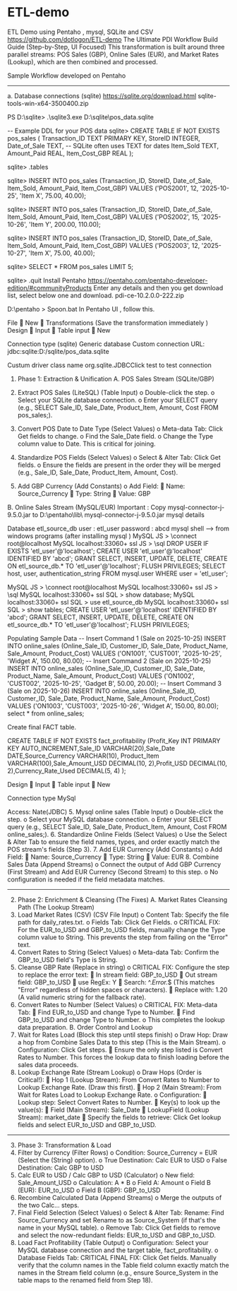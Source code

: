 # ETL-demo
ETL Demo using Pentaho , mysql, SQLite and CSV
https://github.com/dotlogon/ETL-demo
The Ultimate PDI Workflow Build Guide (Step-by-Step, UI Focused)
This transformation is built around three parallel streams: POS Sales (GBP), Online Sales (EUR), and Market Rates (Lookup), which are then combined and processed.

Sample Workflow developed on Pentaho
 
________________________________________
a. Database connections (sqlite)
https://sqlite.org/download.html
sqlite-tools-win-x64-3500400.zip

PS D:\sqlite> .\sqlite3.exe D:\sqlite\pos_data.sqlite

-- Example DDL for your POS data
sqlite> CREATE TABLE IF NOT EXISTS pos_sales (
    Transaction_ID TEXT PRIMARY KEY,
    StoreID INTEGER,
    Date_of_Sale TEXT, -- SQLite often uses TEXT for dates
    Item_Sold TEXT,
    Amount_Paid REAL,
    Item_Cost_GBP REAL
);

sqlite> .tables

sqlite> INSERT INTO pos_sales (Transaction_ID, StoreID, Date_of_Sale, Item_Sold, Amount_Paid, Item_Cost_GBP)
VALUES ('POS2001', 12, '2025-10-25', 'Item X', 75.00, 40.00);

sqlite> INSERT INTO pos_sales (Transaction_ID, StoreID, Date_of_Sale, Item_Sold, Amount_Paid, Item_Cost_GBP)
VALUES ('POS2002', 15, '2025-10-26', 'Item Y', 200.00, 110.00);

sqlite> INSERT INTO pos_sales (Transaction_ID, StoreID, Date_of_Sale, Item_Sold, Amount_Paid, Item_Cost_GBP)
VALUES ('POS2003', 12, '2025-10-27', 'Item X', 75.00, 40.00);

sqlite> SELECT * FROM pos_sales LIMIT 5;

sqlite> .quit
Install Pentaho
https://pentaho.com/pentaho-developer-edition/#communityProducts
Enter any details and then you get download list, select below one and download.
pdi-ce-10.2.0.0-222.zip

D:\pentaho > Spoon.bat
In Pentaho UI , follow this.

File  New  Transformations  (Save the transformation immediately )
Design  Input   Table input  New
 

Connection type (sqlite)
Generic database
Custom connection URL:
jdbc:sqlite:D:/sqlite/pos_data.sqlite

Custum driver class name
org.sqlite.JDBCClick test to test connection

1. Phase 1: Extraction & Unification
A. POS Sales Stream (SQLite/GBP)
1.	Extract POS Sales (LiteSQL) (Table Input)
o	Double-click the step.
o	Select your SQLite database connection.
o	Enter your SELECT query (e.g., SELECT Sale_ID, Sale_Date, Product_Item, Amount, Cost FROM pos_sales;).
2.	Convert POS Date to Date Type (Select Values)
o	Meta-data Tab: Click Get fields to change.
o	Find the Sale_Date field.
o	Change the Type column value to Date. This is critical for joining.
 
3.	Standardize POS Fields (Select Values)
o	Select & Alter Tab: Click Get fields.
o	Ensure the fields are present in the order they will be merged (e.g., Sale_ID, Sale_Date, Product_Item, Amount, Cost).
 
4.	Add GBP Currency (Add Constants)
o	Add Field:
	Name: Source_Currency
	Type: String
	Value: GBP
 
B. Online Sales Stream (MySQL/EUR)
Important : Copy mysql-connector-j-9.5.0.jar to 
D:\pentaho\lib\ mysql-connector-j-9.5.0.jar
mysql details

Database etl_source_db 
user : etl_user
password : abcd 
mysql shell    --> from windows programs (after installing mysql )
 MySQL  JS > \connect root@localhost
<no password set>
MySQL  localhost:33060+ ssl  JS > \sql
DROP USER IF EXISTS 'etl_user'@'localhost';
CREATE USER 'etl_user'@'localhost' IDENTIFIED BY 'abcd';
GRANT SELECT, INSERT, UPDATE, DELETE, CREATE ON etl_source_db.* TO 'etl_user'@'localhost';
FLUSH PRIVILEGES;
SELECT host, user, authentication_string FROM mysql.user WHERE user = 'etl_user';

 MySQL  JS > \connect root@localhost
<no password set>
MySQL  localhost:33060+ ssl  JS > \sql
MySQL  localhost:33060+ ssl  SQL > show database;
MySQL  localhost:33060+ ssl  SQL > use etl_source_db
MySQL  localhost:33060+ ssl  SQL > show tables;
CREATE USER 'etl_user'@'localhost' IDENTIFIED BY 'abcd';
GRANT SELECT, INSERT, UPDATE, DELETE, CREATE ON etl_source_db.* TO 'etl_user'@'localhost';
FLUSH PRIVILEGES;

Populating Sample Data
-- Insert Command 1 (Sale on 2025-10-25)
INSERT INTO online_sales (Online_Sale_ID, Customer_ID, Sale_Date, Product_Name, Sale_Amount, Product_Cost) VALUES ('ON1001', 'CUST001', '2025-10-25', 'Widget A', 150.00, 80.00);
-- Insert Command 2 (Sale on 2025-10-25)
INSERT INTO online_sales (Online_Sale_ID, Customer_ID, Sale_Date, Product_Name, Sale_Amount, Product_Cost) VALUES ('ON1002', 'CUST002', '2025-10-25', 'Gadget B', 50.00, 20.00);
-- Insert Command 3 (Sale on 2025-10-26)
INSERT INTO online_sales (Online_Sale_ID, Customer_ID, Sale_Date, Product_Name, Sale_Amount, Product_Cost) VALUES ('ON1003', 'CUST003', '2025-10-26', 'Widget A', 150.00, 80.00);
select * from online_sales;

Create final FACT table. 

CREATE TABLE IF NOT EXISTS fact_profitability (Profit_Key INT PRIMARY KEY AUTO_INCREMENT,Sale_ID VARCHAR(20),Sale_Date DATE,Source_Currency VARCHAR(10), Product_Item VARCHAR(100),Sale_Amount_USD DECIMAL(10, 2),Profit_USD DECIMAL(10, 2),Currency_Rate_Used DECIMAL(5, 4)   );




Design  Input   Table input  New
 

Connection type
MySql

Access:
Nate(JDBC)
5.	Mysql online sales (Table Input)
o	Double-click the step.
o	Select your MySQL database connection.
o	Enter your SELECT query (e.g., SELECT Sale_ID, Sale_Date, Product_Item, Amount, Cost FROM online_sales;).
6.	Standardize Online Fields (Select Values)
o	Use the Select & Alter Tab to ensure the field names, types, and order exactly match the POS stream's fields (Step 3).
7.	Add EUR Currency (Add Constants)
o	Add Field:
	Name: Source_Currency
	Type: String
	Value: EUR
8.	Combine Sales Data (Append Streams)
o	Connect the output of Add GBP Currency (First Stream) and Add EUR Currency (Second Stream) to this step.
o	No configuration is needed if the field metadata matches.
________________________________________
2. Phase 2: Enrichment & Cleansing (The Fixes)
A. Market Rates Cleansing Path (The Lookup Stream)
9.	Load Market Rates (CSV) (CSV File Input)
o	Content Tab: Specify the file path for daily_rates.txt.
o	Fields Tab: Click Get Fields.
o	CRITICAL FIX: For the EUR_to_USD and GBP_to_USD fields, manually change the Type column value to String. This prevents the step from failing on the "Error" text.
10.	Convert Rates to String (Select Values)
o	Meta-data Tab: Confirm the GBP_to_USD field's Type is String.
11.	Cleanse GBP Rate (Replace in string)
o	CRITICAL FIX: Configure the step to replace the error text:
	In stream field: GBP_to_USD
	Out stream field: GBP_to_USD
	use RegEx: Y
	Search: ^.*Error.*$ (This matches "Error" regardless of hidden spaces or characters).
	Replace with: 1.20 (A valid numeric string for the fallback rate).
12.	Convert Rates to Number (Select Values)
o	CRITICAL FIX: Meta-data Tab:
	Find EUR_to_USD and change Type to Number.
	Find GBP_to_USD and change Type to Number.
o	This completes the lookup data preparation.
B. Order Control and Lookup
13.	Wait for Rates Load (Block this step until steps finish)
o	Draw Hop: Draw a hop from Combine Sales Data to this step (This is the Main Stream).
o	Configuration: Click Get steps.
	Ensure the only step listed is Convert Rates to Number. This forces the lookup data to finish loading before the sales data proceeds.
14.	Lookup Exchange Rate (Stream Lookup)
o	Draw Hops (Order is Critical!):
	Hop 1 (Lookup Stream): From Convert Rates to Number to Lookup Exchange Rate. (Draw this first).
	Hop 2 (Main Stream): From Wait for Rates Load to Lookup Exchange Rate.
o	Configuration:
	Lookup step: Select Convert Rates to Number.
	Key(s) to look up the value(s):
	Field (Main Stream): Sale_Date
	LookupField (Lookup Stream): market_date
	Specify the fields to retrieve: Click Get lookup fields and select EUR_to_USD and GBP_to_USD.
________________________________________
3. Phase 3: Transformation & Load
15.	Filter by Currency (Filter Rows)
o	Condition: Source_Currency = EUR (Select the (String) option).
o	True Destination: Calc EUR to USD
o	False Destination: Calc GBP to USD
16.	Calc EUR to USD / Calc GBP to USD (Calculator)
o	New field: Sale_Amount_USD
o	Calculation: A * B
o	Field A: Amount
o	Field B (EUR): EUR_to_USD
o	Field B (GBP): GBP_to_USD
17.	Recombine Calculated Data (Append Streams)
o	Merge the outputs of the two Calc... steps.
18.	Final Field Selection (Select Values)
o	Select & Alter Tab: Rename: Find Source_Currency and set Rename to as Source_System (if that's the name in your MySQL table).
o	Remove Tab: Click Get fields to remove and select the now-redundant fields: EUR_to_USD and GBP_to_USD.
19.	Load Fact Profitability (Table Output)
o	Configuration: Select your MySQL database connection and the target table, fact_profitability.
o	Database Fields Tab: CRITICAL FINAL FIX: Click Get fields. Manually verify that the column names in the Table field column exactly match the names in the Stream field column (e.g., ensure Source_System in the table maps to the renamed field from Step 18).

